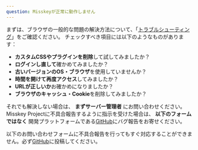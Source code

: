 ```yaml
---
question: Misskeyが正常に動作しません
---
```


まずは、ブラウザの一般的な問題の解決方法について、「[トラブルシューティング](/docs/for-users/resources/troubleshooting/)」をご確認ください。
チェックすべき項目には以下のようなものがあります：

- **カスタムCSSやプラグインを削除**して試してみましたか？
- **ログインし直して**確かめてみましたか？
- **古いバージョンのOS・ブラウザ**を使用していませんか？
- **時間を開けて再度アクセス**してみましたか？
- **URLが正しいか**お確かめになりましたか？
- **ブラウザのキャッシュ・Cookie**を削除してみましたか？

それでも解決しない場合は、 **まずサーバー管理者** にお問い合わせください。
Misskey Projectに不具合報告するように指示を受けた場合は、 **以下のフォームではなく** 開発プラットフォームである[GitHub](https://github.com/misskey-dev/misskey/issues/new/choose)にバグ報告をお寄せください。

以下のお問い合わせフォームに不具合報告を行ってもすぐ対応することができません。必ず[GitHub](https://github.com/misskey-dev/misskey/issues/new/choose)に投稿してください。
